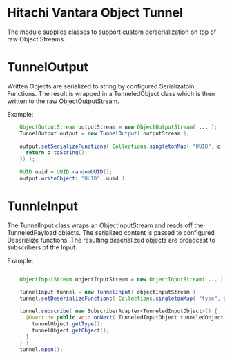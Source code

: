 # Hitachi Vantara Object Tunnel
The module supplies classes to support custom de/serialization on top of raw Object Streams.

# TunnelOutput
Written Objects are serialized to string by configured Serializatoin Functions. The 
result is wrapped in a TunneledObject class which is then written to the raw 
ObjectOutputStream.

Example:
```java
    ObjectOutputStream outputStream = new ObjectOutputStream( ... );
    TunnelOutput output = new TunnelOutput( outputStream );
    
    output.setSerializeFunctions( Collections.singletonMap( "UUID", o -> {
      return o.toString();
    }) );
 
    UUID uuid = UUID.randomUUID();
    output.writeObject( "UUID", uuid );

```

# TunnleInput
The TunnelInput class wraps an ObjectInputStream and reads off the TunneledPayload objects. 
The serialized content is passed to configured Deserialize functions. The 
resulting deserialized objects are broadcast to subscribers of the Input.

Example:
```java

    ObjectInputStream objectInputStream = new ObjectInputStream( ... );
    
    TunnelInput tunnel = new TunnelInput( objectInputStream );
    tunnel.setDeserializeFunctions( Collections.singletonMap( "type", UUID::fromString ) );

    tunnel.subscribe( new SubscriberAdapter<TunneledInputObject>() {
      @Override public void onNext( TunneledInputObject tunneledObject ) {
        tunnelObject.getType();
        tunnelObject.getObject();
      }
    } );
    tunnel.open();
```
